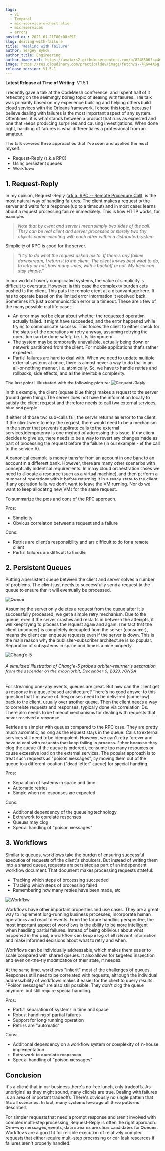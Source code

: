 ```yaml
---
tags:
  - v1
  - Temporal
  - microservice-orchestration
  - microservices
  - errors
posted_on_: 2021-01-21T00:00:09Z
slug: dealing-with-failure
title: 'Dealing with failure'
author: Sergey Bykov
author_title: Engineering
author_image_url: https://avatars2.githubusercontent.com/u/8248806?s=460&v=4
image: https://res.cloudinary.com/practicaldev/image/fetch/s--7RGv4ASg--/c_imagga_scale,f_auto,fl_progressive,h_420,q_auto,w_1000/https://dev-to-uploads.s3.amazonaws.com/i/u22ppsaodkhc3ekickb4.png
release_version: V1.5.1
---
```


<!--truncate-->

**Latest Release at Time of Writing:** V1.5.1

I recently gave a talk at the CodeMesh conference, and I spent half of it reflecting on the seemingly boring topic of dealing with failures. The talk was primarily based on my experience building and helping others build cloud services with the Orleans framework. I chose this topic, because I believe dealing with failures is the most important aspect of any system. Oftentimes, it is what stands between a product that runs as expected and one that keeps producing surprises and causing investigations. When done right, handling of failures is what differentiates a professional from an amateur.

The talk covered three approaches that I've seen and applied the most myself:

* Request-Reply (a.k.a RPC)
* Using persistent queues
* Workflows

## 1. Request-Reply

In my opinion, Request-Reply ([a.k.a. RPC -- Remote Procedure Call](https://en.wikipedia.org/wiki/Remote_procedure_call)), is the most natural way of handling failures. The client makes a request to the server and waits for a response (up to a timeout) and in most cases learns about a request processing failure immediately. This is how HTTP works, for example.

>*Note that by client and server I mean simply two sides of the call. They can be real client and server processes or merely two tiny objects communicating with each other within a distributed system.*

Simplicity of RPC is good for the server.

>*"I try to do what the request asked me to. If there's any failure downstream, I return it to the client. The client knows best what to do, to retry or not, how many times, with a backoff or not. My logic can stay simple."*

In our world of overly complicated systems, the value of simplicity is difficult to overstate. However, in this case the complexity burden gets pushed to the client. This puts the remote client at a disadvantage here. It has to operate based on the limited error information it received back. Sometimes it’s just a communication error or a timeout. These are a few of the many possible real life cases:

* An error may not be clear about whether the requested operation actually failed. It might have succeeded, and the error happened while trying to communicate success. This forces the client to either check for the status of the operations or retry anyway, assuming retrying the operation can be done safely, i.e. it is idempotent.
* The system may be temporarily unavailable, actually being down or network partitioned from the client. For mobile applications that's rather expected.
* Partial failures are hard to deal with. When we need to update multiple external systems at once, there is almost never a way to do that in an all-or-nothing manner, i.e. atomically. So, we have to handle retries and rollbacks, side effects, and all the inevitable complexity.

The last point I illustrated with the following picture:
![Request-Reply](/static/img/dealing-failure/request-reply.png)

In this example, the client (square blue thing) makes a request to the server (round green thing). The server does not have the information locally to satisfy the client request and therefore needs to call two external services, blue and purple.

If either of those two sub-calls fail, the server returns an error to the client. If the client were to retry the request, there would need to be a mechanism in the server that prevents duplicate calls to the external services.Idempotency is one method of addressing this issue. If the client decides to give up, there needs to be a way to revert any changes made as part of processing the request before the failure (in our example - of the call to the service A).

A canonical example is money transfer from an account in one bank to an account in a different bank. However, there are many other scenarios with conceptually indentical requirements. In many cloud orchestration cases we need to allocate a resource (such as a virtual machine), and then perform a number of operations with it before returning it in a ready state to the client. If any operation fails, we don’t want to leave the VM running. Nor do we want to keep allocating new VMs for the same request.

To summarize the pros and cons of the RPC approach.

Pros:
* Simplicity
* Obvious correlation between a request and a failure

Cons:
* Retries are client's responsibility and are difficult to do for a remote client
* Partial failures are difficult to handle

## 2. Persistent Queues

Putting a persistent queue between the client and server solves a number of problems. The client just needs to successfully send a request to the queue to ensure that it will eventually be processed.

![Queue](/static/img/dealing-failure/queues.png)

Assuming the server only deletes a request from the queue after it is successfully processed, we get a simple retry mechanism. Due to the queue, even if the server crashes and restarts in between the attempts, it will keep trying to process the request again and again. The fact that the client (producer) is completely decoupled from the server (consumer), means the client can enqueue requests even if the server is down. This is the main reason why the publisher-subscriber architecture is so popular. Separation of subsystems in space and time is a nice property.

![Chang'e-5](/static/img/dealing-failure/moon-orbit.jpeg)
###### *A simulated illustration of Chang'e-5 probe's orbiter-returner's separation from the ascender on the moon orbit, December 6, 2020. /CNSA*

For streaming one-way events, queues are great. But how can the client get a response in a queue based architecture? There's no good answer to this question that I'm aware of. Responses need to be delivered (somehow) back to the client, usually over another queue. Then the client needs a way to correlate requests and responses, typically done via correlation IDs. There also needs to be timeout mechanisms for dealing with requests that never received a response.

Retries are simpler with queues compared to the RPC case. They are pretty much automatic, as long as the request stays in the queue. Calls to external services still need to be idempotent. However, we can't retry forever and have to deal with requests that keep failing to process. Either because they clog the queue (if the queue is ordered), consume too many resources or cause excessive load on the external services. The popular approach is to treat such requests as "poison messages", by moving them out of the queue to a different location ("dead letter" queue) for special handling.

Pros:
* Separation of systems in space and time
* Automatic retries
* Simple when no responses are expected

Cons:
* Additional dependency of the queueing technology
* Extra work to correlate responses
* Queues may clog
* Special handling of "poison messages"

## 3. Workflows

Similar to queues, workflows take the burden of ensuring successful execution of requests off the client's shoulders. But instead of writing them into a shared queue, requests are persisted as part of an independent workflow document. That document makes processing requests stateful:

* Tracking which steps of processing succeeded
* Tracking which steps of processing failed
* Remembering how many retries have been made, etc

![Workflow](/static/img/dealing-failure/workflows.png)

Workflows have other important properties and use cases. They are a great way to implement long-running business processes, incorporate human operations and react to events. From the failure handling perspective, the most important aspect of workflows is the ability to be more intelligent when handling partial failures. Instead of being oblivious about what happened in the past, a workflow can keep a log of all relevant information and make informed decisions about what to retry and when.

Workflows can be individually addressable, which makes them easier to scale compared with shared queues. It also allows for targeted inspection and even on-the-fly modification of their state, if needed.

At the same time, workflows "inherit" most of the challenges of queues. Responses still need to be correlated with requests, although the individual addressability of workflows makes it easier for the client to query results. "Poison messages" are also still possible. They don't clog the queue anymore, but still require special handling.

Pros:
* Partial separation of systems in time and space
* Robust handling of partial failures
* Support for long-running operation
* Retries are "automatic"

Cons:
* Additional dependency on a workflow system or complexity of in-house implementation
* Extra work to correlate responses
* Special handling of "poison messages"

## Conclusion

It's a cliché that in our business there's no free lunch, only tradeoffs. As unoriginal as they might sound, many clichés are true. Dealing with failures is an area of important tradeoffs. There's obviously no single pattern that fits all scenarios. In fact, many systems leverage all three patterns I described.

For simpler requests that need a prompt response and aren’t involved with complex multi-step processing, Request-Reply is often the right approach. One-way messages, events, data streams are clear candidates for Queues. Workflows are a good fit for reliable execution of relatively complex requests that either require multi-step processing or can leak resources if failures aren't properly handled.

